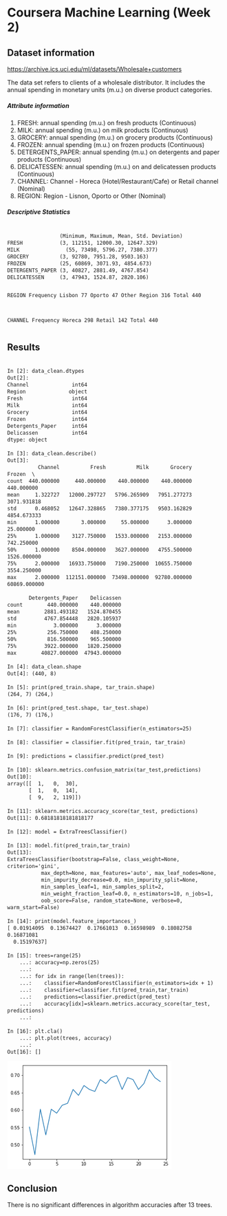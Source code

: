 # Coursera Machine Learning (Week 2)
## Dataset information
<a href="https://archive.ics.uci.edu/ml/datasets/Wholesale+customers">https://archive.ics.uci.edu/ml/datasets/Wholesale+customers</a>
<p>The data set refers to clients of a wholesale distributor. It includes the annual spending in monetary units (m.u.) on diverse product categories.</p>
<h5>Attribute information</h5>
<ol>
<li>FRESH: annual spending (m.u.) on fresh products (Continuous)</li>
<li>MILK: annual spending (m.u.) on milk products (Continuous)</li>
<li>GROCERY: annual spending (m.u.) on grocery products (Continuous)</li>
<li>FROZEN: annual spending (m.u.) on frozen products (Continuous)</li>
<li>DETERGENTS_PAPER: annual spending (m.u.) on detergents and paper products (Continuous)</li>
<li>DELICATESSEN: annual spending (m.u.) on and delicatessen products (Continuous)</li>
<li>CHANNEL: Channel - Horeca (Hotel/Restaurant/Cafe) or Retail channel (Nominal)</li>
<li>REGION: Region - Lisnon, Oporto or Other (Nominal)</li>
</ol>
<h5>Descriptive Statistics</h5>
<pre><code>
                 (Minimum, Maximum, Mean, Std. Deviation)
FRESH            (3, 112151, 12000.30, 12647.329)
MILK	           (55, 73498, 5796.27, 7380.377)
GROCERY	         (3, 92780, 7951.28, 9503.163)
FROZEN	         (25, 60869, 3071.93, 4854.673)
DETERGENTS_PAPER (3, 40827, 2881.49, 4767.854)
DELICATESSEN     (3, 47943, 1524.87, 2820.106)

REGION	      Frequency
Lisbon	      77 
Oporto	      47 
Other Region	316 
Total	        440

CHANNEL	Frequency 
Horeca	298 
Retail	142 
Total	  440 
</code></pre>
## Results
<pre><code>
In [2]: data_clean.dtypes
Out[2]: 
Channel              int64
Region              object
Fresh                int64
Milk                 int64
Grocery              int64
Frozen               int64
Detergents_Paper     int64
Delicassen           int64
dtype: object

In [3]: data_clean.describe()
Out[3]: 
          Channel          Fresh          Milk       Grocery        Frozen  \
count  440.000000     440.000000    440.000000    440.000000    440.000000   
mean     1.322727   12000.297727   5796.265909   7951.277273   3071.931818   
std      0.468052   12647.328865   7380.377175   9503.162829   4854.673333   
min      1.000000       3.000000     55.000000      3.000000     25.000000   
25%      1.000000    3127.750000   1533.000000   2153.000000    742.250000   
50%      1.000000    8504.000000   3627.000000   4755.500000   1526.000000   
75%      2.000000   16933.750000   7190.250000  10655.750000   3554.250000   
max      2.000000  112151.000000  73498.000000  92780.000000  60869.000000   

       Detergents_Paper    Delicassen  
count        440.000000    440.000000  
mean        2881.493182   1524.870455  
std         4767.854448   2820.105937  
min            3.000000      3.000000  
25%          256.750000    408.250000  
50%          816.500000    965.500000  
75%         3922.000000   1820.250000  
max        40827.000000  47943.000000  

In [4]: data_clean.shape
Out[4]: (440, 8)

In [5]: print(pred_train.shape, tar_train.shape)
(264, 7) (264,)

In [6]: print(pred_test.shape, tar_test.shape)
(176, 7) (176,)

In [7]: classifier = RandomForestClassifier(n_estimators=25)

In [8]: classifier = classifier.fit(pred_train, tar_train)

In [9]: predictions = classifier.predict(pred_test)

In [10]: sklearn.metrics.confusion_matrix(tar_test,predictions)
Out[10]: 
array([[  1,   0,  30],
       [  1,   0,  14],
       [  9,   2, 119]])

In [11]: sklearn.metrics.accuracy_score(tar_test, predictions)
Out[11]: 0.68181818181818177

In [12]: model = ExtraTreesClassifier()

In [13]: model.fit(pred_train,tar_train)
Out[13]: 
ExtraTreesClassifier(bootstrap=False, class_weight=None, criterion='gini',
           max_depth=None, max_features='auto', max_leaf_nodes=None,
           min_impurity_decrease=0.0, min_impurity_split=None,
           min_samples_leaf=1, min_samples_split=2,
           min_weight_fraction_leaf=0.0, n_estimators=10, n_jobs=1,
           oob_score=False, random_state=None, verbose=0, warm_start=False)

In [14]: print(model.feature_importances_)
[ 0.01914095  0.13674427  0.17661013  0.16598989  0.18082758  0.16871081
  0.15197637]

In [15]: trees=range(25)
    ...: accuracy=np.zeros(25)
    ...: 
    ...: for idx in range(len(trees)):
    ...:    classifier=RandomForestClassifier(n_estimators=idx + 1)
    ...:    classifier=classifier.fit(pred_train,tar_train)
    ...:    predictions=classifier.predict(pred_test)
    ...:    accuracy[idx]=sklearn.metrics.accuracy_score(tar_test, predictions)
    ...:    

In [16]: plt.cla()
    ...: plt.plot(trees, accuracy)
    ...: 
Out[16]: [<matplotlib.lines.Line2D at 0x1a1b354748>]
</code></pre>
<img src="https://github.com/mmchl/Coursera-Machine-Learning/blob/master/week-2/wholesale.png">
<h2>Conclusion</h2>
<p>There is no significant differences in algorithm accuracies after 13 trees.</p>
